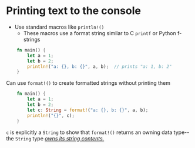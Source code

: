 # Printing text to the console

- Use standard macros like `println!()`
  - These macros use a format string similar to C `printf` or Python f-strings

```rust
	fn main() {
		let a = 1;
		let b = 2;
		println!("a: {}, b: {}", a, b);  // prints "a: 1, b: 2"
	}
```

Can use `format!()` to create formatted strings without printing them

```rust
	fn main() {
		let a = 1;
		let b = 2;
		let c: String = format!("a: {}, b: {}", a, b);
		println!("{}", c);
	}
```

`c` is explicitly a `String` to show that `format!()` returns an owning data
type--the `String` type [*owns its string contents.*](ownership.md)
